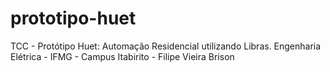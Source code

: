 # prototipo-huet
TCC - Protótipo Huet: Automação Residencial utilizando Libras.
Engenharia Elétrica - IFMG - Campus Itabirito - Filipe Vieira Brison
